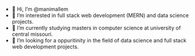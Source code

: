 - 👋 Hi, I’m @manimallem
- 👀 I’m interested in full stack web development (MERN) and data science projects.
- 🌱 I’m currently studying masters in computer science at university of central missouri.
- 💞️ I’m looking for a oppuritinity in the field of data science and full stack web development projects.

<!---
manimallem/manimallem is a ✨ special ✨ repository because its `README.md` (this file) appears on your GitHub profile.
You can click the Preview link to take a look at your changes.
--->

